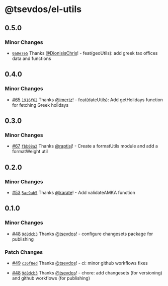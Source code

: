 # @tsevdos/el-utils

## 0.5.0

### Minor Changes

- [`0a0e7e5`](https://github.com/tsevdos/elUtils/commit/0a0e7e59e927d7bbbd0f5369686261682abf838f) Thanks [@DionisisChris](https://github.com/DionisisChris)! - feat(geoUtils): add greek tax offices data and functions

## 0.4.0

### Minor Changes

- [#65](https://github.com/tsevdos/elUtils/pull/65) [`1916f62`](https://github.com/tsevdos/elUtils/commit/1916f62b21ad0bc6b5d811d79e00ce0afd6724f3) Thanks [@imertz](https://github.com/imertz)! - feat(dateUtils): Add getHolidays function for fetching Greek holidays

## 0.3.0

### Minor Changes

- [#67](https://github.com/tsevdos/elUtils/pull/67) [`fbb08a2`](https://github.com/tsevdos/elUtils/commit/fbb08a2019df68fbbd1ebed3f9603ac7685e2230) Thanks [@raptisj](https://github.com/raptisj)! - Create a formatUtils module and add a formatWeight util

## 0.2.0

### Minor Changes

- [#53](https://github.com/tsevdos/elUtils/pull/53) [`5ac9ab5`](https://github.com/tsevdos/elUtils/commit/5ac9ab5df8e2a36f5bb4d3cd331873abf9de135c) Thanks [@karate](https://github.com/karate)! - Add validateAMKA function

## 0.1.0

### Minor Changes

- [#48](https://github.com/tsevdos/elUtils/pull/48) [`9d8dcb3`](https://github.com/tsevdos/elUtils/commit/9d8dcb38711205ce40bd02f9550ab8384960a99e) Thanks [@tsevdos](https://github.com/tsevdos)! - configure changesets package for publishing

### Patch Changes

- [#49](https://github.com/tsevdos/elUtils/pull/49) [`c36f8ed`](https://github.com/tsevdos/elUtils/commit/c36f8ed569bdf2c0a71154fa086bc007a12d790c) Thanks [@tsevdos](https://github.com/tsevdos)! - ci: minor github workflows fixes

- [#48](https://github.com/tsevdos/elUtils/pull/48) [`9d8dcb3`](https://github.com/tsevdos/elUtils/commit/9d8dcb38711205ce40bd02f9550ab8384960a99e) Thanks [@tsevdos](https://github.com/tsevdos)! - chore: add changesets (for versioning) and github workflows (for publishing)
